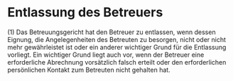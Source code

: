 # Entlassung des Betreuers

(1) Das Betreuungsgericht hat den Betreuer zu entlassen, wenn dessen Eignung, die Angelegenheiten des Betreuten zu besorgen, nicht oder nicht mehr gewährleistet ist oder ein anderer wichtiger Grund für die Entlassung vorliegt. Ein wichtiger Grund liegt auch vor, wenn der Betreuer eine erforderliche Abrechnung vorsätzlich falsch erteilt oder den erforderlichen persönlichen Kontakt zum Betreuten nicht gehalten hat.